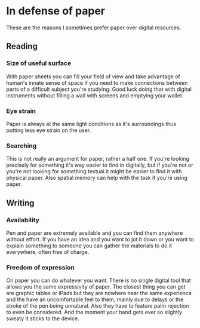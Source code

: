 # In defense of paper

These are the reasons I sometimes prefer paper over digital resources.

## Reading

### Size of useful surface

With paper sheets you can fill your field of view and take advantage of human's innate sense of space if you need to make connections between parts of a difficult subject you're studying. Good luck doing that with digital instruments without filling a wall with screens and emptying your wallet.

### Eye strain

Paper is always at the same light conditions as it's surroundings thus putting less eye strain on the user.

### Searching

This is not really an argument for paper, rather a half one. If you're looking precisely for something it's way easier to find in digitally, but if you're not or you're not looking for something textual it might be easier to find it with physical paper. Also spatial memory can help with the task if you're using paper.

## Writing

### Availability

Pen and paper are extremely available and you can find them anywhere without effort. If you have an idea and you want to jot it down or you want to explain something to someone you can gather the materials to do it everywhere, often free of charge.

### Freedom of expression

On paper you can do whatever you want. There is no single digital tool that allows you the same expressivity of paper. The closest thing you can get are graphic tables or iPads but they are nowhere near the same experience and the have an uncomfortable feel to them, mainly due to delays or the stroke of the pen being unnatural. Also they have to feature palm rejection to even be considered. And the moment your hand gets ever so slightly sweaty it sticks to the device.
